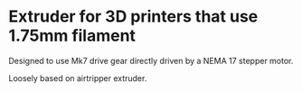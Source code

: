 # Extruder for 3D printers that use 1.75mm filament 

Designed to use Mk7 drive gear directly driven by a NEMA 17 stepper motor.

Loosely based on airtripper extruder.
